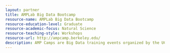 ```yaml
---
layout: partner 
title: AMPLab Big Data Bootcamp
resource-name: AMPLab Big Data Bootcamp
resource-education-level: Graduate
resource-academic-focus: Natural Science
resource-teaching-style: Workshops
resource-url: http://ampcamp.berkeley.edu/
description: AMP Camps are Big Data training events organized by the UC Berkeley AMPLab about big data analytics, machine learning, and popular open-source software projects produced by the AMPLab. All AMP Camp curricula, and whenever possible videos of instructional talks presented at AMP Camps, are published and accessible for free. The UC Berkeley AMPLab works at the intersection of machine learning, cloud computing, and crowdsourcing; integrating Algorithms, Machines, and People (AMP) to make sense of Big Data.
---
```

